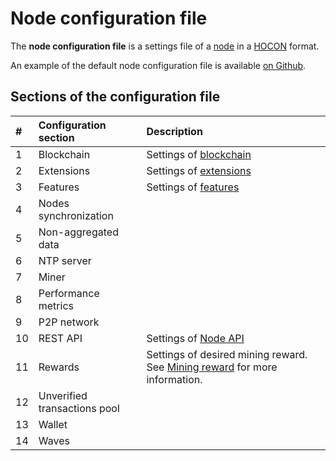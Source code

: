 # Node configuration file

The **node configuration file** is a settings file of a [node](/en/blockchain/node) in a [HOCON](https://en.wikipedia.org/wiki/HOCON) format.

An example of the default node configuration file is available [on Github](https://github.com/wavesplatform/Waves/blob/master/node/src/main/resources/application.conf).

## Sections of the configuration file

| # | Configuration section | Description |
| :--- | :--- | :--- |
| 1 | Blockchain | Settings of [blockchain](/en/blockchain/blockchain) |
| 2 | Extensions | Settings of [extensions](/en/waves-node/extensions) |
| 3 | Features | Settings of [features](/en/waves-node/features/feature) |
| 4 | Nodes synchronization | |
| 5 | Non-aggregated data | |
| 6 | NTP server | |
| 7 | Miner | |
| 8 | Performance metrics | |
| 9 | P2P network   | |
| 10 | REST API | Settings of [Node API](/en/waves-node/node-api) |
| 11 | Rewards | Settings of desired mining reward. See [Mining reward](/en/blockchain/mining/mining-reward) for more information. |
| 12 | Unverified transactions pool | |
| 13 | Wallet | |
| 14 | Waves | | |
